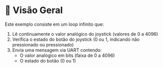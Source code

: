 # 📌 Visão Geral

Este exemplo consiste em um loop infinito que:
1. Lê continuamente o valor analógico do joystick (valores de 0 a 4096)
2. Verifica o estado do botão do joystick (0 ou 1, indicando não pressionado ou pressionado)
3. Envia uma mensagem via UART contendo:
   - O valor analógico em bits (faixa de 0 a 4096)
   - O estado do botão (0 ou 1)
